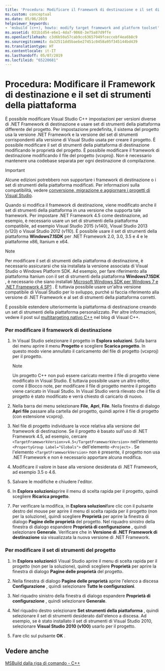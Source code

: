 ```yaml
---
title: 'Procedura: Modificare il Framework di destinazione e il set di strumenti della piattaforma'
ms.custom: conceptual
ms.date: 05/06/2019
helpviewer_keywords:
- 'msbuild (c++), howto: modify target framework and platform toolset'
ms.assetid: 031b1d54-e6e1-4da7-9868-3e75a87d9ffe
ms.openlocfilehash: c3d6b50a57cab9cc63657949fceccebf4ea6b8c9
ms.sourcegitcommit: da32511dd5baebe27451c0458a95f345144bd439
ms.translationtype: HT
ms.contentlocale: it-IT
ms.lasthandoff: 05/07/2019
ms.locfileid: "65220681"
---
```

# <a name="how-to-modify-the-target-framework-and-platform-toolset"></a>Procedura: Modificare il Framework di destinazione e il set di strumenti della piattaforma

È possibile modificare Visual Studio C++ impostazioni per versioni diverse di .NET Framework di destinazione e usare set di strumenti della piattaforma differente del progetto. Per impostazione predefinita, il sistema del progetto usa la versione .NET Framework e la versione del set di strumenti corrispondenti alla versione di Visual Studio usata per creare il progetto. È possibile modificare il set di strumenti della piattaforma di destinazione modificando le proprietà del progetto. È possibile modificare il framework di destinazione modificando il file del progetto (vcxproj). Non è necessario mantenere una codebase separata per ogni destinazione di compilazione.

> [!IMPORTANT]
>  Alcune edizioni potrebbero non supportare i framework di destinazione o i set di strumenti della piattaforma modificati. Per informazioni sulla compatibilità, vedere [conversione, migrazione e aggiornare i progetti di Visual Studio](/visualstudio/porting/port-migrate-and-upgrade-visual-studio-projects).

Quando si modifica il framework di destinazione, viene modificato anche il set di strumenti della piattaforma in una versione che supporta tale framework. Per impostare .NET Framework 4.5 come destinazione, ad esempio, è necessario usare un set di strumenti della piattaforma compatibile, ad esempio Visual Studio 2015 (v140), Visual Studio 2013 (v120) o Visual Studio 2012 (v110). È possibile usare il set di strumenti della piattaforma **Windows7.1SDK** per .NET Framework 2.0, 3.0, 3.5 e 4 e le piattaforme x86, Itanium e x64.

> [!NOTE]
>  Per modificare il set di strumenti della piattaforma di destinazione, è necessario assicurarsi che sia installata la versione associata di Visual Studio o Windows Platform SDK. Ad esempio, per fare riferimento alla piattaforma Itanium con il set di strumenti della piattaforma **Windows7.1SDK** , è necessario che siano installati [Microsoft Windows SDK per Windows 7 e .NET Framework 4 SP1](http://www.microsoft.com/download/details.aspx?id=8279) . È tuttavia possibile usare un'altra versione compatibile di Visual Studio per lo sviluppo, purché si faccia riferimento alla versione di .NET Framework e al set di strumenti della piattaforma corretti.

È possibile estendere ulteriormente la piattaforma di destinazione creando un set di strumenti della piattaforma personalizzato. Per altre informazioni, vedere il post sul [multitargeting nativo C++](https://blogs.msdn.microsoft.com/vcblog/2009/12/08/c-native-multi-targeting/) nel blog di Visual C++.

### <a name="to-change-the-target-framework"></a>Per modificare il framework di destinazione

1. In Visual Studio selezionare il progetto in **Esplora soluzioni**. Sulla barra dei menu aprire il menu **Progetto** e scegliere **Scarica progetto**. In questo modo viene annullato il caricamento del file di progetto (vcxproj) per il progetto.

    > [!NOTE]
    >  Un progetto C++ non può essere caricato mentre il file di progetto viene modificato in Visual Studio. È tuttavia possibile usare un altro editor, come il Blocco note, per modificare il file di progetto mentre il progetto viene caricato in Visual Studio. In Visual Studio verrà rilevato che il file di progetto è stato modificato e verrà chiesto di caricarlo di nuovo.

1. Nella barra dei menu selezionare **File**, **Apri**, **File**. Nella finestra di dialogo **Apri file** passare alla cartella del progetto, quindi aprire il file di progetto (con estensione vcxproj).

1. Nel file di progetto individuare la voce relativa alla versione del framework di destinazione. Se il progetto è basato sull'uso di .NET Framework 4.5, ad esempio, cercare `<TargetFrameworkVersion>v4.5</TargetFrameworkVersion>` nell'elemento `<PropertyGroup Label="Globals">` dell'elemento `<Project>` . Se l'elemento `<TargetFrameworkVersion>` non è presente, il progetto non usa .NET Framework e non è necessario apportare alcuna modifica.

1. Modificare il valore in base alla versione desiderata di .NET Framework, ad esempio 3.5 o 4.6.

1. Salvare le modifiche e chiudere l'editor.

1. In **Esplora soluzioni**aprire il menu di scelta rapida per il progetto, quindi scegliere **Ricarica progetto**.

1. Per verificare la modifica, in **Esplora soluzioni**fare clic con il pulsante destro del mouse per aprire il menu di scelta rapida per il progetto (non per la soluzione), quindi scegliere **Proprietà** per aprire la finestra di dialogo **Pagine delle proprietà** del progetto. Nel riquadro sinistro della finestra di dialogo espandere **Proprietà di configurazione** , quindi selezionare **Generale**. Verificare che in **Versione di .NET Framework di destinazione** sia visualizzata la nuova versione di .NET Framework.

### <a name="to-change-the-project-toolset"></a>Per modificare il set di strumenti del progetto

1. In **Esplora soluzioni**di Visual Studio aprire il menu di scelta rapida per il progetto (non per la soluzione), quindi scegliere **Proprietà** per aprire la finestra di dialogo **Pagine delle proprietà** del progetto.

1. Nella finestra di dialogo **Pagine delle proprietà** aprire l'elenco a discesa **Configurazione** , quindi selezionare **Tutte le configurazioni**.

1. Nel riquadro sinistro della finestra di dialogo espandere **Proprietà di configurazione** , quindi selezionare **Generale**.

1. Nel riquadro destro selezionare **Set strumenti della piattaforma** , quindi selezionare il set di strumenti desiderato dall'elenco a discesa. Ad esempio, se è stato installato il set di strumenti di Visual Studio 2010, selezionare **Visual Studio 2010 (v100)** usarlo per il progetto.

1. Fare clic sul pulsante **OK** .

## <a name="see-also"></a>Vedere anche

[MSBuild dalla riga di comando - C++](msbuild-visual-cpp.md)
